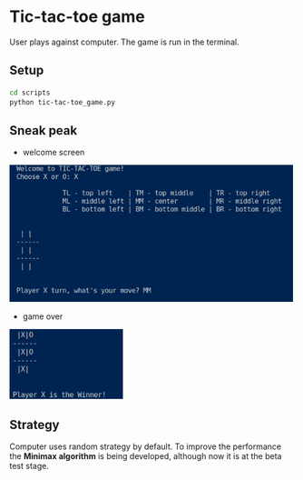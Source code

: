 # Tic-tac-toe game
User plays against computer. The game is run in the terminal. 

## Setup 
``` bash 
cd scripts
python tic-tac-toe_game.py
```

## Sneak peak 
- welcome screen 

<img src="images/Img1.png" width=500>

- game over

<img src="images/Img2.png" width=200>

## Strategy 
Computer uses random strategy by default. To improve the performance the **Minimax algorithm** is being developed, although now it is at the beta test stage.     